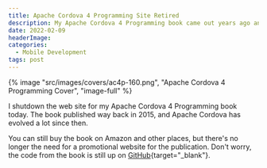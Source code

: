 ```yaml
---
title: Apache Cordova 4 Programming Site Retired
description: My Apache Cordova 4 Programming book came out years ago and Cordova's moved a long way from the version 4 covered in the book. In this post, I announce that I retired the book's landing page.
date: 2022-02-09
headerImage: 
categories:
  - Mobile Development
tags: post
---
```


{% image "src/images/covers/ac4p-160.png", "Apache Cordova 4 Programming Cover", "image-full" %}

I shutdown the web site for my Apache Cordova 4 Programming book today. The book published way back in 2015, and Apache Cordova has evolved a lot since then.

You can still buy the book on Amazon and other places, but there's no longer the need for a promotional website for the publication. Don't worry, the code from the book is still up on [GitHub](https://github.com/johnwargo/ac4p){target="_blank"}.